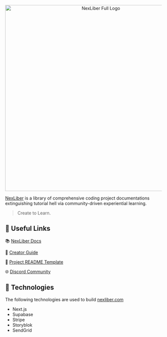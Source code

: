 <p align="center">
  <a href="https://nexliber.com">
    <img src="https://raw.githubusercontent.com/teamxynlab/NexLiber-Projects/main/nexliber.png" alt="NexLiber Full Logo" width="600"/>
  </a>
</p>

[NexLiber](https://nexliber.com) is a library of comprehensive coding project documentations extinguishing tutorial hell via community-driven experiential learning.

> Create to Learn.

## 🔗 Useful Links

📚 [NexLiber Docs](https://nexliber.com/docs)

🚀 [Creator Guide](https://github.com/teamxynlab/NexLiber-Projects/blob/main/CREATOR.md)

📝 [Project README Template](https://github.com/teamxynlab/NexLiber-Projects/blob/main/TEMPLATE.md)

🌐 [Discord Community](https://nexliber.com/community)

## 🚀 Technologies

The following technologies are used to build [nexliber.com](https://nexliber.com)
- Next.js
- Supabase
- Stripe
- Storyblok
- SendGrid
